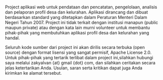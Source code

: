 Project aplikasi web untuk pendataan dan pencatatan, pengelolaan, analisis dan pelaporan profil desa dan kelurahan. Aplikasi dirancang dan dibuat berdasarkan standard yang ditetapkan dalam Peraturan Menteri Dalam Negeri Tahun 2007. Project ini tidak terkait dengan institusi manapun (public maupun private) atau dengan kata lain murni volunteer untuk membantu pihak-pihak yang membutuhkan aplikasi profil desa dan kelurahan yang handal.

Seluruh kode sumber dari project ini akan dirilis secara terbuka (open source) dengan format lisensi yang sangat permisif, Apache License 2.0. Untuk pihak-pihak yang tertarik terlibat dalam project ini,silahkan hubungi saya melalui zakyalvan {at} gmail {dot} com, dan silahkan ceritakan secara jelas ketertarikan Anda. Usulan, saran serta kritikan dapat juga Anda kirimkan ke alamat tersebut.